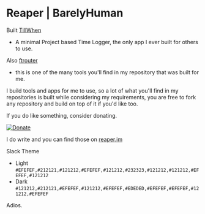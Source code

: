 # Reaper | BarelyHuman

Built [TillWhen](https://tillwhen.barelyhuman.dev) 
 - A minimal Project based Time Logger, the only app I ever built for others to use.

Also [ftrouter](https://github.com/barelyhuman/ftrouter)
 - this is one of the many tools you'll find in my repository that was built for me.


I build tools and apps for me to use, so a lot of what you'll find in my repositories is built while considering my requirements, you are free to fork any repository and build on top of it if you'd like too.

If you do like something, consider donating. 

[![Donate](https://img.shields.io/badge/Donate-black?style=for-the-badge)](https://paypal.me/barelyreaper)


I do write and you can find those on [reaper.im](https://reaper.im/blog)

Slack Theme 
- Light `#EFEFEF,#212121,#121212,#EFEFEF,#121212,#232323,#121212,#121212,#EFEFEF,#121212`
- Dark `#121212,#212121,#EFEFEF,#121212,#EFEFEF,#EDEDED,#EFEFEF,#EFEFEF,#121212,#EFEFEF`

Adios.
